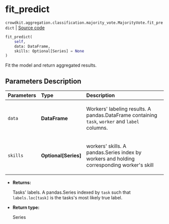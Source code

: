 # fit_predict
`crowdkit.aggregation.classification.majority_vote.MajorityVote.fit_predict` | [Source code](https://github.com/Toloka/crowd-kit/blob/v1.0.0/crowdkit/aggregation/classification/majority_vote.py#L94)

```python
fit_predict(
    self,
    data: DataFrame,
    skills: Optional[Series] = None
)
```

Fit the model and return aggregated results.

## Parameters Description

| Parameters | Type | Description |
| :----------| :----| :-----------|
`data`|**DataFrame**|<p>Workers&#x27; labeling results. A pandas.DataFrame containing `task`, `worker` and `label` columns.</p>
`skills`|**Optional\[Series\]**|<p>workers&#x27; skills. A pandas.Series index by workers and holding corresponding worker&#x27;s skill</p>

* **Returns:**

  Tasks' labels.
A pandas.Series indexed by `task` such that `labels.loc[task]`
is the tasks's most likely true label.

* **Return type:**

  Series

